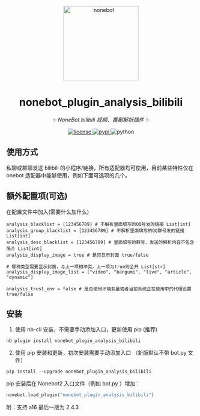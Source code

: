 <!--
 * @Author         : mengshouer
 * @Date           : 2021-03-16 00:00:00
 * @LastEditors    : mengshouer
 * @LastEditTime   : 2021-03-16 00:00:00
 * @Description    : None
 * @GitHub         : https://github.com/mengshouer/nonebot_plugin_analysis_bilibili
-->

<p align="center">
  <a href="https://v2.nonebot.dev/"><img src="https://v2.nonebot.dev/logo.png" width="200" height="200" alt="nonebot"></a>
</p>

<div align="center">

# nonebot_plugin_analysis_bilibili

_✨ NoneBot bilibili 视频、番剧解析插件 ✨_

</div>

<p align="center">
  <a href="https://raw.githubusercontent.com/cscs181/QQ-Github-Bot/master/LICENSE">
    <img src="https://img.shields.io/github/license/cscs181/QQ-Github-Bot.svg" alt="license">
  </a>
  <a href="https://pypi.python.org/pypi/nonebot-plugin-analysis-bilibili">
    <img src="https://img.shields.io/pypi/v/nonebot-plugin-analysis-bilibili.svg" alt="pypi">
  </a>
  <img src="https://img.shields.io/badge/python-3.8+-blue.svg" alt="python">
</p>

## 使用方式

私聊或群聊发送 bilibili 的小程序/链接，所有适配器均可使用，目前某些特性仅在 onebot 适配器中能够使用，例如下面可选项的几个。

## 额外配置项(可选)

在配置文件中加入(需要什么加什么)

```
analysis_blacklist = [123456789] # 不解析里面填写的QQ号发的链接 List[int]
analysis_group_blacklist = [123456789] # 不解析里面填写的QQ群号发的链接 List[int]
analysis_desc_blacklist = [123456789] # 里面填写的群号，发送的解析内容不包含简介 List[int]
analysis_display_image = true # 是否显示封面 true/false

# 哪种类型需要显示封面，与上一项相冲突，上一项为true则全开 List[str]
analysis_display_image_list = ["video", "bangumi", "live", "article", "dynamic"]

analysis_trust_env = false # 是否使用环境变量或者当前系统正在使用中的代理设置 true/false
```

## 安装

1. 使用 nb-cli 安装，不需要手动添加入口，更新使用 pip (推荐)

```
nb plugin install nonebot_plugin_analysis_bilibili
```

2. 使用 pip 安装和更新，初次安装需要手动添加入口 （新版默认不带 bot.py 文件）

```
pip install --upgrade nonebot_plugin_analysis_bilibili
```

pip 安装后在 Nonebot2 入口文件（例如 bot.py ）增加：

```python
nonebot.load_plugin("nonebot_plugin_analysis_bilibili")
```

附：支持 a16 最后一版为 2.4.3
